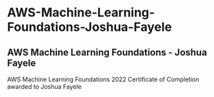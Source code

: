 # AWS-Machine-Learning-Foundations-Joshua-Fayele
AWS Machine Learning Foundations - Joshua Fayele
------------------------------------------------------------------------------------------------------------------------
AWS Machine Learning Foundations 2022 Certificate of Completion awarded to Joshua Fayele

